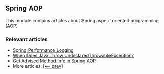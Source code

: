 ## Spring AOP

This module contains articles about Spring aspect oriented programming (AOP)

### Relevant articles

- [Spring Performance Logging](https://www.baeldung.com/spring-performance-logging)
- [When Does Java Throw UndeclaredThrowableException?](https://www.baeldung.com/java-undeclaredthrowableexception)
- [Get Advised Method Info in Spring AOP](https://www.baeldung.com/spring-aop-get-advised-method-info)
- More articles: [[<-- prev]](/spring-aop)
